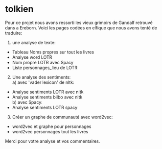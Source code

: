 # tolkien
Pour ce projet nous avons ressorti les vieux grimoirs de Gandalf retrouvé dans a Ereborn.
Voici les pages codées en elfique que nous avons tenté de traduire: 
1) une analyse de texte:
- Tableau Noms propres sur tout les livres
- Analyse word LOTR
- Nom propre LOTR avec Spacy
- Liste personnages_lieu de LOTR
2) Une analyse des sentiments:  
 a) avec 'vader lexicon' de nltk:
- Analyse sentiments LOTR avec nltk
- Analyse sentiments bilbo avec nltk    
 b) avec Spacy:
- Analyse sentiments LOTR spacy
3) Créer un graphe de communauté avec word2vec:
- word2vec et graphe pour personnages
- word2vec personnages tout les livres

Merci pour votre analyse et vos commentaires.
